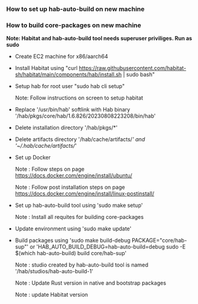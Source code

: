 ### How to set up hab-auto-build on new machine
### How to build core-packages on new machine

**Note: Habitat and hab-auto-build tool needs superuser priviliges. Run as sudo**

* Create EC2 machine for x86/aarch64
* Install Habitat using "curl https://raw.githubusercontent.com/habitat-sh/habitat/main/components/hab/install.sh | sudo bash"
* Setup hab for root user "sudo hab cli setup"

  Note: Follow instructions on screen to setup habitat
* Replace '/usr/bin/hab' softlink with Hab binary '/hab/pkgs/core/hab/1.6.826/20230808223208/bin/hab'
* Delete installation directory '/hab/pkgs/*'
* Delete artifacts directory '/hab/cache/artifacts/*' and '~/.hab/cache/artifacts/*'
* Set up Docker

  Note : Follow steps on page https://docs.docker.com/engine/install/ubuntu/

  Note : Follow post installation steps on page https://docs.docker.com/engine/install/linux-postinstall/
* Set up hab-auto-build tool using 'sudo make setup'

  Note : Install all requites for building core-packages
* Update environment using 'sudo make update'
* Build packages using 'sudo make build-debug PACKAGE="core/hab-sup"' or 'HAB_AUTO_BUILD_DEBUG=hab-auto-build=debug sudo -E $(which hab-auto-build) build core/hab-sup'

  Note : studio created by hab-auto-build tool is named '/hab/studios/hab-auto-build-1'

  Note : Update Rust version in native and bootstrap packages

  Note : update Habitat version
